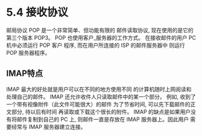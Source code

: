 # 5.4 接收协议

邮局协议 POP 是一个非常简单、但功能有限的 邮件读取协议, 现在使用的是它的第三个版本 POP3。
POP 也使用客户_服务器的工作方式。
在接收邮件的用户 PC 机中必须运行 POP 客户 程序, 而在用户所连接的 ISP 的邮件服务器中 则运行 POP 服务器程序。

## IMAP特点

IMAP 最大的好处就是用户可以在不同的地方使用不同 的计算机随时上网阅读和处理自己的邮件。
IMAP 还允许收件人只读取邮件中的某一个部分。
例如, 收到了一个带有视像附件（此文件可能很大）的邮件 为了节省时间, 可以先下载邮件的正文部分, 待以后有时间 再读取或下载这个很长的附件。
IMAP 的缺点是如果用户没有将邮件复制到自己的 PC 上, 则邮件一直是存放在 IMAP 服务器上。因此用户 需要经常与 IMAP 服务器建立连接。